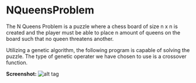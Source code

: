# NQueensProblem

The N Queens Problem is a puzzle where a chess board of size n x n is created and the player must be able to place n amount of queens
on the board such that no queen threatens another.

Utilizing a genetic algorithm, the following program is capable of solving the puzzle. The type of genetic operater we have chosen to use is a crossover function.

**Screenshot:**
![alt tag](http://i.imgur.com/yy2MwWc.png)
